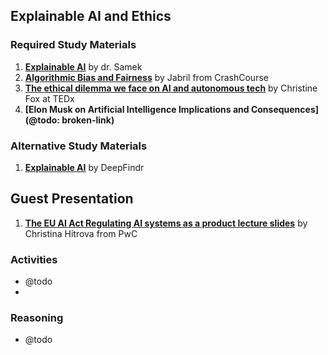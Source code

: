 ## Explainable AI and Ethics

### Required Study Materials

1. **[Explainable AI](https://www.youtube.com/watch?v=AFC8yWzypss)** by dr. Samek
2. **[Algorithmic Bias and Fairness](https://www.youtube.com/watch?v=gV0_raKR2UQ)** by Jabril from CrashCourse
3. **[The ethical dilemma we face on AI and autonomous tech](https://www.youtube.com/watch?v=3oE88_6jAwc)** by Christine Fox at TEDx 
4. **[Elon Musk on Artificial Intelligence Implications and Consequences](@todo: broken-link)** 

### Alternative Study Materials

1. **[Explainable AI](https://www.youtube.com/playlist?list=PLV8yxwGOxvvovp-j6ztxhF3QcKXT6vORU)** by DeepFindr

## Guest Presentation

1. **[The EU AI Act Regulating AI systems as a product lecture slides](on-session/11-Explainable_AI_and_Ethics/EU_AI_Act-slides.pdf)** by Christina Hitrova from PwC

### Activities

* @todo
* 
### Reasoning

* @todo
